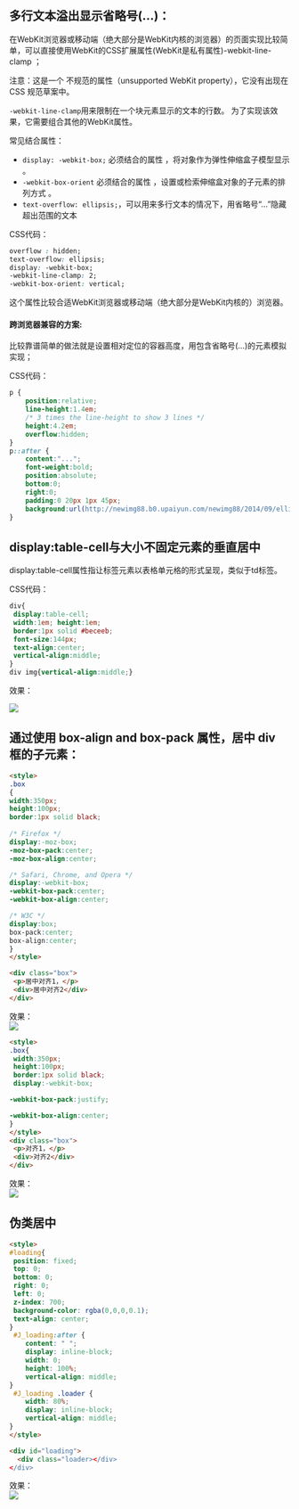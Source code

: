 ## 多行文本溢出显示省略号(…)：

在WebKit浏览器或移动端（绝大部分是WebKit内核的浏览器）的页面实现比较简单，可以直接使用WebKit的CSS扩展属性(WebKit是私有属性)-webkit-line-clamp ；

注意：这是一个 不规范的属性（unsupported WebKit property），它没有出现在 CSS 规范草案中。

`-webkit-line-clamp`用来限制在一个块元素显示的文本的行数。 为了实现该效果，它需要组合其他的WebKit属性。

常见结合属性：

  * `display: -webkit-box;` 必须结合的属性 ，将对象作为弹性伸缩盒子模型显示 。
  * `-webkit-box-orient` 必须结合的属性 ，设置或检索伸缩盒对象的子元素的排列方式 。
  * `text-overflow: ellipsis;`，可以用来多行文本的情况下，用省略号“…”隐藏超出范围的文本 
  
CSS代码：
```css
overflow : hidden;
text-overflow: ellipsis;
display: -webkit-box;
-webkit-line-clamp: 2;
-webkit-box-orient: vertical;
```
这个属性比较合适WebKit浏览器或移动端（绝大部分是WebKit内核的）浏览器。

#### 跨浏览器兼容的方案:

比较靠谱简单的做法就是设置相对定位的容器高度，用包含省略号(…)的元素模拟实现；

CSS代码：
```css
p {
    position:relative;
    line-height:1.4em;
    /* 3 times the line-height to show 3 lines */
    height:4.2em;
    overflow:hidden;
}
p::after {
    content:"...";
    font-weight:bold;
    position:absolute;
    bottom:0;
    right:0;
    padding:0 20px 1px 45px;
    background:url(http://newimg88.b0.upaiyun.com/newimg88/2014/09/ellipsis_bg.png) repeat-y;
}
```

## display:table-cell与大小不固定元素的垂直居中
display:table-cell属性指让标签元素以表格单元格的形式呈现，类似于td标签。

CSS代码：
```css
div{
 display:table-cell; 
 width:1em; height:1em; 
 border:1px solid #beceeb; 
 font-size:144px; 
 text-align:center; 
 vertical-align:middle;
} 
div img{vertical-align:middle;}
```
效果：

![](img/user02.jpg)

## 通过使用 box-align and box-pack 属性，居中 div 框的子元素：

```html
<style>
.box
{
width:350px;
height:100px;
border:1px solid black;
  
/* Firefox */
display:-moz-box;
-moz-box-pack:center;
-moz-box-align:center;

/* Safari, Chrome, and Opera */
display:-webkit-box;
-webkit-box-pack:center;
-webkit-box-align:center;

/* W3C */
display:box;
box-pack:center;
box-align:center;
}
</style>

<div class="box">
 <p>居中对齐1，</p>
 <div>居中对齐2</div>
</div>

```
效果：<br/>
![](img/box-pack.png)

```html
<style>
.box{
 width:350px;
 height:100px;
 border:1px solid black;
 display:-webkit-box;

-webkit-box-pack:justify;

-webkit-box-align:center;
}
</style>
<div class="box">
 <p>对齐1，</p>
 <div>对齐2</div>
</div>

```
效果：<br/>
![](img/justify.png)

## 伪类居中
```html
<style>
#loading{
 position: fixed;
 top: 0;
 bottom: 0;
 right: 0;
 left: 0;
 z-index: 700;
 background-color: rgba(0,0,0,0.1);
 text-align: center;
}
 #J_loading:after {
    content: " ";
    display: inline-block;
    width: 0;
    height: 100%;
    vertical-align: middle;
}
 #J_loading .loader {
    width: 80%;
    display: inline-block;
    vertical-align: middle;
}
</style>

<div id="loading">
  <div class="loader></div>
</div>
```
效果：<br/>
![](img/after.png)

